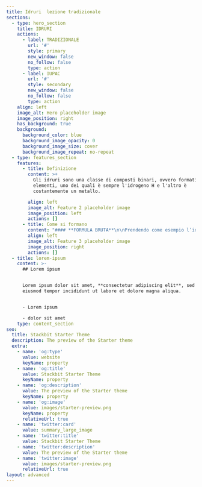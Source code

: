 ```yaml
---
title: Idruri  lezione tradizionale
sections:
  - type: hero_section
    title: IDRURI
    actions:
      - label: TRADIZIONALE
        url: '#'
        style: primary
        new_window: false
        no_follow: false
        type: action
      - label: IUPAC
        url: '#'
        style: secondary
        new_window: false
        no_follow: false
        type: action
    align: left
    image_alt: Hero placeholder image
    image_position: right
    has_background: true
    background:
      background_color: blue
      background_image_opacity: 0
      background_image_size: cover
      background_image_repeat: no-repeat
  - type: features_section
    features:
      - title: Definizione
        content: >+
          Gli idruri sono una classe di composti binari, ovvero formati da due
          elementi, uno dei quali è sempre l'idrogeno H e l'altro è
          costantemente un metallo.

        align: left
        image_alt: Feature 2 placeholder image
        image_position: left
        actions: []
      - title: Come si formano
        content: "#### **FORMULA BRUTA**\n\nPrendendo come esempio l’idrogeno e il ferro, bisogna innanzitutto sapere le valenze. Valenza H=1 e valenze Fe= 2 e 3 ma in questo caso 2. Nei composti binari, per scrivere la formula bruta, è necessario invertire le valenze degli elementi, quindi il composto sarà FeH<sub>2</sub>\_(1 non si scrive).\n\nN.B.:\_negli idruri l’idrogeno è posizionato sempre dopo il metallo perché ha l’elettronegatività costantemente superiore.\n\n#### **NOME**\n\nPer quanto riguarda il nome si scrive sempre idruro seguito da:\n\n\_1.\_ di + NOME DELL’ELEMENTO se quest’ultimo ha solo un numero come valenza.\_\n\n*   *NaH idruro di sodio*\n\n2\\. NOME DELL’ELEMENTO con le seguenti desinenze in base alla valenza utilizzata:\n\n\_\_\_\_ -ico se si usa la valenza più alta, -oso se si usa la più bassa.\n\n*   *FeH*<sub>*2*</sub>*\_idruro ferroso*\n\n*   *FeH*<sub>*3*</sub>*\_idruro ferrico*\_\n\nN.B.:\_per alcuni elementi si usano altre radici come ad esempio per l’oro che si scrive aurico o auroso.\n\nInoltre alcuni composti vengono chiamati con altri nomi:\n\n*   *CH*<sub>*4*</sub>*\_metano*\n\n*   *NH*<sub>*3*</sub>*\_ammoniaca*\n\n*   *PH*<sub>*3*</sub>*\_fosfina*\n"
        align: left
        image_alt: Feature 3 placeholder image
        image_position: right
        actions: []
  - title: lorem-ipsum
    content: >-
      ## Lorem ipsum


      Lorem ipsum dolor sit amet, **consectetur adipiscing elit**, sed do
      eiusmod tempor incididunt ut labore et dolore magna aliqua.


      - Lorem ipsum

      - dolor sit amet
    type: content_section
seo:
  title: Stackbit Starter Theme
  description: The preview of the Starter theme
  extra:
    - name: 'og:type'
      value: website
      keyName: property
    - name: 'og:title'
      value: Stackbit Starter Theme
      keyName: property
    - name: 'og:description'
      value: The preview of the Starter theme
      keyName: property
    - name: 'og:image'
      value: images/starter-preview.png
      keyName: property
      relativeUrl: true
    - name: 'twitter:card'
      value: summary_large_image
    - name: 'twitter:title'
      value: Stackbit Starter Theme
    - name: 'twitter:description'
      value: The preview of the Starter theme
    - name: 'twitter:image'
      value: images/starter-preview.png
      relativeUrl: true
layout: advanced
---
```

